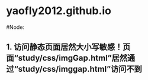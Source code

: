 # yaofly2012.github.io
#Node:
## 1. 访问静态页面居然大小写敏感！页面“study/css/imgGap.html”居然通过“study/css/imggap.html”访问不到
